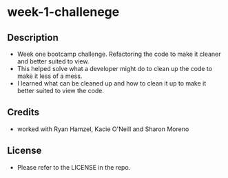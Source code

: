 # week-1-challenege

## Description
- Week one bootcamp challenge. Refactoring the code to make it cleaner and better suited to view. 
- This helped solve what a developer might do to clean up the code to make it less of a mess. 
- I learned what can be cleaned up and how to clean it up to make it better suited to view the code. 
## Credits
- worked with Ryan Hamzel, Kacie O'Neill and Sharon Moreno

## License

- Please refer to the LICENSE in the repo.

